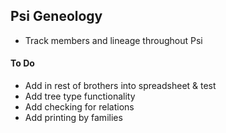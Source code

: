 ## Psi Geneology
- Track members and lineage throughout Psi

#### To Do
- Add in rest of brothers into spreadsheet & test
- Add tree type functionality
- Add checking for relations
- Add printing by families
